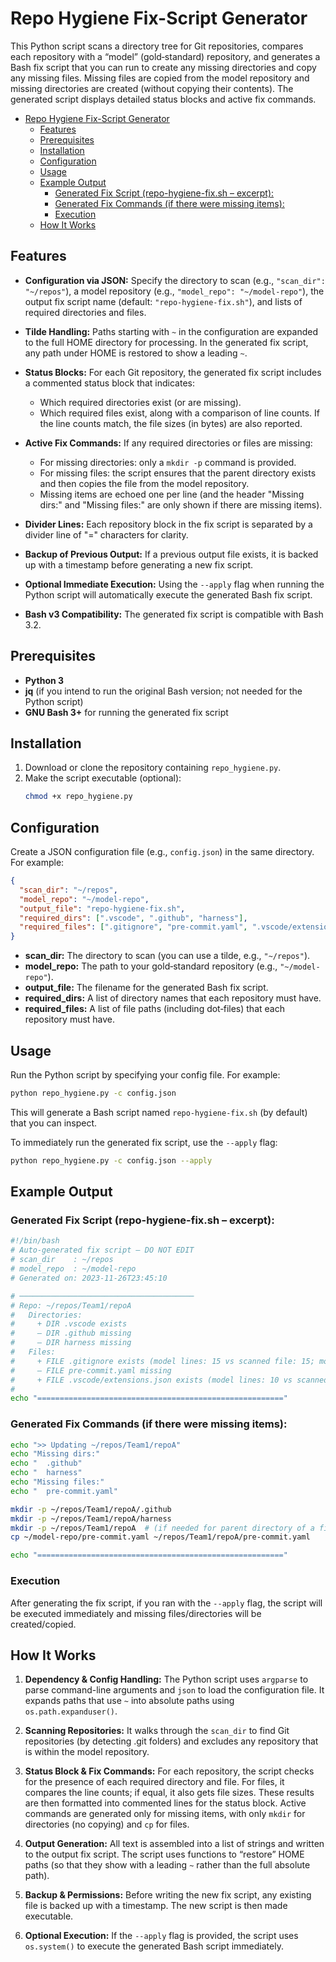 # Repo Hygiene Fix-Script Generator

This Python script scans a directory tree for Git repositories, compares each repository with a “model” (gold‑standard) repository, and generates a Bash fix script that you can run to create any missing directories and copy any missing files. Missing files are copied from the model repository and missing directories are created (without copying their contents). The generated script displays detailed status blocks and active fix commands.

- [Repo Hygiene Fix-Script Generator](#repo-hygiene-fix-script-generator)
  - [Features](#features)
  - [Prerequisites](#prerequisites)
  - [Installation](#installation)
  - [Configuration](#configuration)
  - [Usage](#usage)
  - [Example Output](#example-output)
    - [Generated Fix Script (repo-hygiene-fix.sh – excerpt):](#generated-fix-script-repo-hygiene-fixsh--excerpt)
    - [Generated Fix Commands (if there were missing items):](#generated-fix-commands-if-there-were-missing-items)
    - [Execution](#execution)
  - [How It Works](#how-it-works)

## Features

- **Configuration via JSON:**
  Specify the directory to scan (e.g., `"scan_dir": "~/repos"`), a model repository (e.g., `"model_repo": "~/model-repo"`), the output fix script name (default: `"repo-hygiene-fix.sh"`), and lists of required directories and files.

- **Tilde Handling:**
  Paths starting with `~` in the configuration are expanded to the full HOME directory for processing. In the generated fix script, any path under HOME is restored to show a leading `~`.

- **Status Blocks:**
  For each Git repository, the generated fix script includes a commented status block that indicates:

  - Which required directories exist (or are missing).
  - Which required files exist, along with a comparison of line counts. If the line counts match, the file sizes (in bytes) are also reported.

- **Active Fix Commands:**
  If any required directories or files are missing:

  - For missing directories: only a `mkdir -p` command is provided.
  - For missing files: the script ensures that the parent directory exists and then copies the file from the model repository.
  - Missing items are echoed one per line (and the header "Missing dirs:" and "Missing files:" are only shown if there are missing items).

- **Divider Lines:**
  Each repository block in the fix script is separated by a divider line of "=" characters for clarity.

- **Backup of Previous Output:**
  If a previous output file exists, it is backed up with a timestamp before generating a new fix script.

- **Optional Immediate Execution:**
  Using the `--apply` flag when running the Python script will automatically execute the generated Bash fix script.

- **Bash v3 Compatibility:**
  The generated fix script is compatible with Bash 3.2.

## Prerequisites

- **Python 3**
- **jq** (if you intend to run the original Bash version; not needed for the Python script)
- **GNU Bash 3+** for running the generated fix script

## Installation

1. Download or clone the repository containing `repo_hygiene.py`.
2. Make the script executable (optional):
   ```bash
   chmod +x repo_hygiene.py
   ```

## Configuration

Create a JSON configuration file (e.g., `config.json`) in the same directory. For example:

```json
{
  "scan_dir": "~/repos",
  "model_repo": "~/model-repo",
  "output_file": "repo-hygiene-fix.sh",
  "required_dirs": [".vscode", ".github", "harness"],
  "required_files": [".gitignore", "pre-commit.yaml", ".vscode/extensions.json"]
}
```

- **scan_dir:** The directory to scan (you can use a tilde, e.g., `"~/repos"`).
- **model_repo:** The path to your gold‑standard repository (e.g., `"~/model-repo"`).
- **output_file:** The filename for the generated Bash fix script.
- **required_dirs:** A list of directory names that each repository must have.
- **required_files:** A list of file paths (including dot‑files) that each repository must have.

## Usage

Run the Python script by specifying your config file. For example:

```bash
python repo_hygiene.py -c config.json
```

This will generate a Bash script named `repo-hygiene-fix.sh` (by default) that you can inspect.

To immediately run the generated fix script, use the `--apply` flag:

```bash
python repo_hygiene.py -c config.json --apply
```

## Example Output

### Generated Fix Script (repo-hygiene-fix.sh – excerpt):

```bash
#!/bin/bash
# Auto-generated fix script — DO NOT EDIT
# scan_dir    : ~/repos
# model_repo  : ~/model-repo
# Generated on: 2023-11-26T23:45:10

# ───────────────────────────────────────
# Repo: ~/repos/Team1/repoA
#   Directories:
#     + DIR .vscode exists
#     – DIR .github missing
#     – DIR harness missing
#   Files:
#     + FILE .gitignore exists (model lines: 15 vs scanned file: 15; model size: 1024 bytes vs scanned file: 1200 bytes)
#     – FILE pre-commit.yaml missing
#     + FILE .vscode/extensions.json exists (model lines: 10 vs scanned file: 10; model size: 512 bytes vs scanned file: 512 bytes)
#
echo "======================================================="
```

### Generated Fix Commands (if there were missing items):

```bash
echo ">> Updating ~/repos/Team1/repoA"
echo "Missing dirs:"
echo "  .github"
echo "  harness"
echo "Missing files:"
echo "  pre-commit.yaml"

mkdir -p ~/repos/Team1/repoA/.github
mkdir -p ~/repos/Team1/repoA/harness
mkdir -p ~/repos/Team1/repoA  # (if needed for parent directory of a file)
cp ~/model-repo/pre-commit.yaml ~/repos/Team1/repoA/pre-commit.yaml

echo "======================================================="
```

### Execution

After generating the fix script, if you ran with the `--apply` flag, the script will be executed immediately and missing files/directories will be created/copied.

## How It Works

1. **Dependency & Config Handling:**
   The Python script uses `argparse` to parse command-line arguments and `json` to load the configuration file. It expands paths that use `~` into absolute paths using `os.path.expanduser()`.

2. **Scanning Repositories:**
   It walks through the `scan_dir` to find Git repositories (by detecting .git folders) and excludes any repository that is within the model repository.

3. **Status Block & Fix Commands:**
   For each repository, the script checks for the presence of each required directory and file. For files, it compares the line counts; if equal, it also gets file sizes. These results are then formatted into commented lines for the status block. Active commands are generated only for missing items, with only `mkdir` for directories (no copying) and `cp` for files.

4. **Output Generation:**
   All text is assembled into a list of strings and written to the output fix script. The script uses functions to “restore” HOME paths (so that they show with a leading `~` rather than the full absolute path).

5. **Backup & Permissions:**
   Before writing the new fix script, any existing file is backed up with a timestamp. The new script is then made executable.

6. **Optional Execution:**
   If the `--apply` flag is provided, the script uses `os.system()` to execute the generated Bash script immediately.
